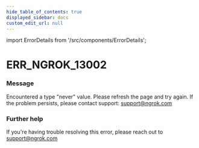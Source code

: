 ```yaml
---
hide_table_of_contents: true
displayed_sidebar: docs
custom_edit_url: null
---
```


import ErrorDetails from '/src/components/ErrorDetails';

# ERR_NGROK_13002

### Message
Encountered a type "never" value. Please refresh the page and try again. If the problem persists, please contact support: support@ngrok.com

### Further help
If you're having trouble resolving this error, please reach out to [support@ngrok.com](mailto:support@ngrok.com?subject=Help%20with%20ERR_NGROK_13002)

<ErrorDetails error='err_ngrok_13002' />
